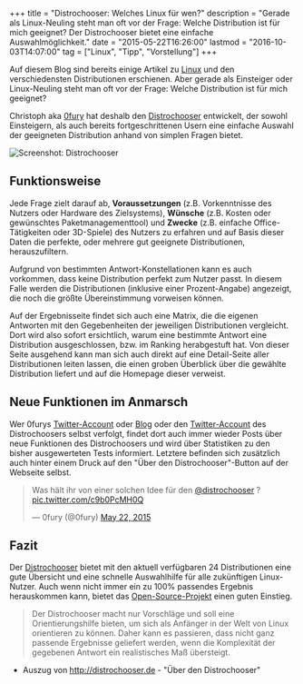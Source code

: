 +++
title       = "Distrochooser: Welches Linux für wen?"
description = "Gerade als Linux-Neuling steht man oft vor der Frage: Welche Distribution ist für mich geeignet? Der Distrochooser bietet eine einfache Auswahlmöglichkeit."
date        = "2015-05-22T16:26:00"
lastmod     = "2016-10-03T14:07:00"
tag         = ["Linux", "Tipp", "Vorstellung"]
+++

Auf diesem Blog sind bereits einige Artikel zu [Linux](/tag/linux) und den verschiedensten Distributionen erschienen. Aber gerade als Einsteiger oder Linux-Neuling steht man oft vor der Frage: Welche Distribution ist für mich geeignet?

<!--more-->

Christoph aka [0fury](http://0fury.de) hat deshalb den [Distrochooser](http://distrochooser.de) entwickelt, der sowohl Einsteigern, als auch bereits fortgeschrittenen Usern eine einfache Auswahl der geeigneten Distribution anhand von simplen Fragen bietet.

![Screenshot: Distrochooser](/images/distrochooser-welches-linux-fuer-wen/Webseite.jpg)

## Funktionsweise
Jede Frage zielt darauf ab, **Voraussetzungen** (z.B. Vorkenntnisse des Nutzers oder Hardware des Zielsystems), **Wünsche** (z.B. Kosten oder gewünschtes Paketmanagementtool) und **Zwecke** (z.B. einfache Office-Tätigkeiten oder 3D-Spiele) des Nutzers zu erfahren und auf Basis dieser Daten die perfekte, oder mehrere gut geeignete Distributionen, herauszufiltern.

Aufgrund von bestimmten Antwort-Konstellationen kann es auch vorkommen, dass keine Distribution perfekt zum Nutzer passt. In diesem Falle werden die Distributionen (inklusive einer Prozent-Angabe) angezeigt, die noch die größte Übereinstimmung vorweisen können.

Auf der Ergebnisseite findet sich auch eine Matrix, die die eigenen Antworten mit den Gegebenheiten der jeweiligen Distributionen vergleicht. Dort wird also sofort ersichtlich, warum eine bestimmte Antwort eine Distribution ausgeschlossen, bzw. im Ranking herabgestuft hat.
Von dieser Seite ausgehend kann man sich auch direkt auf eine Detail-Seite aller Distributionen leiten lassen, die einen groben Überblick über die gewählte Distribution liefert und auf die Homepage dieser verweist.

## Neue Funktionen im Anmarsch
Wer 0furys [Twitter-Account](https://twitter.com/0fury) oder [Blog](http://0fury.de) oder den [Twitter-Account](https://twitter.com/distrochooser) des Distrochoosers selbst verfolgt, findet dort auch immer wieder Posts über neue Funktionen des Distrochoosers und wird über Statistiken zu den bisher ausgewerteten Tests informiert.
Letztere befinden sich zusätzlich auch hinter einem Druck auf den "Über den Distrochooser"-Button auf der Webseite selbst.

<blockquote class="twitter-tweet" data-partner="tweetdeck"><p lang="de" dir="ltr">Was hält ihr von einer solchen Idee für den <a href="https://twitter.com/distrochooser">@distrochooser</a> ? <a href="http://t.co/c9b0PcMH0Q">pic.twitter.com/c9b0PcMH0Q</a></p>&mdash; 0fury (@0fury) <a href="https://twitter.com/0fury/status/601621892018151424">May 22, 2015</a></blockquote>
<script async src="//platform.twitter.com/widgets.js" charset="utf-8"></script>

## Fazit
Der [Distrochooser](http://distrochooser.de) bietet mit den aktuell verfügbaren 24 Distributionen eine gute Übersicht und eine schnelle Auswahlhilfe für alle zukünftigen Linux-Nutzer. Auch wenn nicht immer ein zu 100% passendes Ergebnis herauskommen kann, bietet das [Open-Source-Projekt](https://github.com/squarerootfury/distrochooser) einen guten Einstieg.

> Der Distrochooser macht nur Vorschläge und soll eine Orientierungshilfe bieten, um sich als Anfänger in der Welt von Linux orientieren zu können. Daher kann es passieren, dass nicht ganz passende Ergebnisse geliefert werden, wenn die Komplexität der gegebenen Antwort ein realistisches Maß übersteigt.  
- Auszug von http://distrochooser.de - "Über den Distrochooser"
